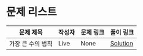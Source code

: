 # 문제 리스트

|문제 제목|작성자|문제 링크|풀이 링크|
|-------|----|-------|------|
|가장 큰 수의 법칙|Live|None|[Solution](https://github.com/life-is-awesome/algorithm-study/blob/main/greedy/questions/law_of_large_numbers.py)|


